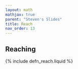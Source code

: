 ```yaml
---
layout: math
mathjax: true
parent: "Steven's Slides"
title: Reach
nav_order: 13
---
```


## Reaching

{% include defn_reach.liquid %}